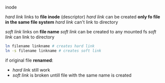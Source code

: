 inode


*hard link* links to **file inode** (descriptor)
*hard link* can be created **only fo file in the same file system**
*hard link* can't link to directory

*soft link* links on **file name**
*soft link* can be created to any mounted fs
*soft link* can link to directory
```bash
ln filename linkname # creates hard link
ln -s filename linkname # creates soft link
```

if original file **renamed**:
* *hard lin*k still work
* *soft link* is broken untill file with the same name is created